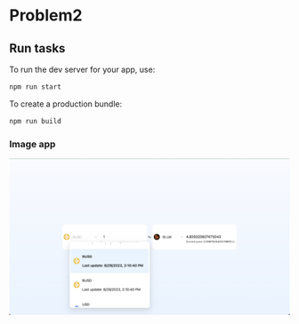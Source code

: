 # Problem2

## Run tasks

To run the dev server for your app, use:

```sh
npm run start
```

To create a production bundle:

```sh
npm run build
```
### Image app

![flow update score](./images/problem2.png)
